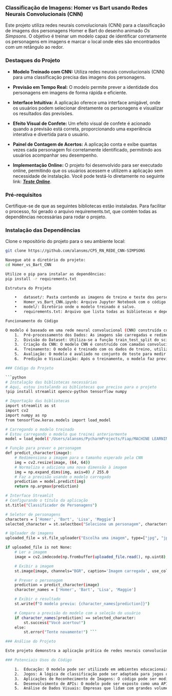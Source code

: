 ### Classificação de Imagens: Homer vs Bart usando Redes Neurais Convolucionais (CNN)

Este projeto utiliza redes neurais convolucionais (CNN) para a classificação de imagens dos personagens Homer e Bart do desenho animado *Os Simpsons*. O objetivo é treinar um modelo capaz de identificar corretamente os personagens em imagens e marcar o local onde eles são encontrados com um retângulo ao redor.

### Destaques do Projeto

- **Modelo Treinado com CNN:** Utiliza redes neurais convolucionais (CNN) para uma classificação precisa das imagens dos personagens.
  
- **Previsão em Tempo Real:** O modelo permite prever a identidade dos personagens em imagens de forma rápida e eficiente.

- **Interface Intuitiva:** A aplicação oferece uma interface amigável, onde os usuários podem selecionar diretamente os personagens e visualizar os resultados das previsões.

- **Efeito Visual de Confete:** Um efeito visual de confete é acionado quando a previsão está correta, proporcionando uma experiência interativa e divertida para o usuário.

- **Painel de Contagem de Acertos:** A aplicação conta e exibe quantas vezes cada personagem foi corretamente identificado, permitindo aos usuários acompanhar seu desempenho.

- **Implementação Online:** O projeto foi desenvolvido para ser executado online, permitindo que os usuários acessem e utilizem a aplicação sem necessidade de instalação. Você pode testá-lo diretamente no seguinte link: ***[Teste Online](https://cp5rnredecnn-simpsons-fc23pczypcqkf3tcmnmsdb.streamlit.app/)***.

### Pré-requisitos

Certifique-se de que as seguintes bibliotecas estão instaladas. Para facilitar o processo, foi gerado o arquivo requirements.txt, que contém todas as dependências necessárias para rodar o projeto.

### Instalação das Dependências

Clone o repositório do projeto para o seu ambiente local:
```bash
git clone https://github.com/alansms/CP5_RN_REDE_CNN-SIMPSONS

Navegue até o diretório do projeto:
cd Homer_vs_Bart_CNN

Utilize o pip para instalar as dependências:
pip install -r requirements.txt

Estrutura do Projeto

	•	dataset/: Pasta contendo as imagens de treino e teste dos personagens Homer e Bart.
	•	Homer_vs_Bart_CNN.ipynb: Arquivo Jupyter Notebook com o código principal para o treinamento e avaliação do modelo.
	•	model/: Diretório onde o modelo treinado é salvo.
	•	requirements.txt: Arquivo que lista todas as bibliotecas e dependências necessárias para rodar o projeto.

Funcionamento do Código

O modelo é baseado em uma rede neural convolucional (CNN) construída com o Keras e TensorFlow. O código segue o seguinte fluxo:
	1.	Pré-processamento dos Dados: As imagens são carregadas e redimensionadas para o formato esperado pela CNN.
	2.	Divisão do Dataset: Utiliza-se a função train_test_split do scikit-learn para dividir os dados em conjuntos de treino e teste.
	3.	Criação da CNN: O modelo CNN é construído com camadas convolucionais e pooling, seguido de camadas densas para a classificação.
	4.	Treinamento: O modelo é treinado com os dados de treino, utilizando aumentação de imagens para melhorar a generalização.
	5.	Avaliação: O modelo é avaliado no conjunto de teste para medir sua precisão.
	6.	Predição e Visualização: Após o treinamento, o modelo faz previsões sobre novas imagens e exibe a imagem do personagem identificado, destacando-o com um retângulo ao redor.

### Código do Projeto

```python
# Instalação das bibliotecas necessárias
# Aqui, estou instalando as bibliotecas que preciso para o projeto
!pip install streamlit opencv-python tensorflow numpy

# Importação das bibliotecas
import streamlit as st
import cv2
import numpy as np
from tensorflow.keras.models import load_model

# Carregando o modelo treinado
# Estou carregando o modelo que treinei anteriormente
model = load_model('/Users/alansms/PycharmProjects/Fiap/MACHINE LEARNING/5ºCheckPoint_Redes_Neurais/Treino_modelo/modelo_personagens.h5')  # Ajuste o caminho conforme necessário

# Função para prever o personagem
def predict_character(image):
    # Redimensiona a imagem para o tamanho esperado pela CNN
    img = cv2.resize(image, (64, 64))
    # Normaliza e adiciona uma nova dimensão à imagem
    img = np.expand_dims(img, axis=0) / 255.0
    # Faz a previsão usando o modelo carregado
    prediction = model.predict(img)
    return np.argmax(prediction)

# Interface Streamlit
# Configurando o título da aplicação
st.title("Classificador de Personagens")

# Seletor de personagens
characters = ['Homer', 'Bart', 'Lisa', 'Maggie']
selected_character = st.selectbox("Selecione um personagem", characters)

# Uploader de imagens
uploaded_file = st.file_uploader("Escolha uma imagem", type=["jpg", "jpeg", "png"])

if uploaded_file is not None:
    # Ler a imagem
    image = cv2.imdecode(np.frombuffer(uploaded_file.read(), np.uint8), cv2.IMREAD_COLOR)

    # Exibir a imagem
    st.image(image, channels="BGR", caption='Imagem carregada', use_column_width=True)

    # Prever o personagem
    prediction = predict_character(image)
    character_names = ['Homer', 'Bart', 'Lisa', 'Maggie']

    # Exibir o resultado
    st.write(f"O modelo previu: {character_names[prediction]}")

    # Comparo a previsão do modelo com a seleção do usuário
    if character_names[prediction] == selected_character:
        st.success("Você acertou!")
    else:
        st.error("Tente novamente!") ```

### Análise do Projeto

Este projeto demonstra a aplicação prática de redes neurais convolucionais para a classificação de imagens, um campo de grande relevância em inteligência artificial. A implementação fornece uma interface interativa que não só permite a identificação de personagens, mas também envolve os usuários de forma lúdica, como demonstrado pelo efeito de confete e pelo painel de contagem de acertos.

### Potenciais Usos do Código

	1.	Educação: O modelo pode ser utilizado em ambientes educacionais para ensinar conceitos de machine learning e inteligência artificial, facilitando a compreensão de como as CNNs funcionam.
	2.	Jogos: A lógica de classificação pode ser adaptada para jogos que requerem identificação de personagens ou objetos em imagens, aumentando a interatividade e o engajamento.
	3.	Aplicações de Reconhecimento de Imagens: O código pode ser modificado para reconhecer diferentes classes de imagens, permitindo seu uso em segurança, monitoramento e análise de dados visuais.
	4.	Desenvolvimento de APIs: O modelo pode ser exposto como uma API que aceita imagens e retorna classificações, permitindo sua integração em aplicativos móveis ou web.
	5.	Análise de Dados Visuais: Empresas que lidam com grandes volumes de dados visuais podem usar o modelo para classificar e organizar essas informações de maneira eficiente.






